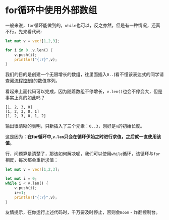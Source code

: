 # for循环中使用外部数组

一般来说，`for`循环能做到的，`while`也可以，反之亦然，但是有一种情况，还真不行，先来看代码:
```rust
let mut v = vec![1,2,3];

for i in 0..v.len() {
    v.push(i);
    println!("{:?}",v);
}
```

我们的目的是创建一个无限增长的数组，往里面插入`0..`(看不懂该表达式的同学请查阅[流程控制](https://course.rs/basic/flow-control.html))的数值序列。

看起来上面代码可以完成，因为随着数组不停增长，`v.len()`也会不停变大，但是事实上真的如此吗？

```console
[1, 2, 3, 0]
[1, 2, 3, 0, 1]
[1, 2, 3, 0, 1, 2]
```

输出很清晰的表明，只新插入了三个元素：`0..3`，刚好是`v`的初始长度。

这是因为：**在for循环中,`v.len`只会在循环伊始之时进行求值，之后就一直使用该值**。

行，问题算是清楚了，那该如何解决呢，我们可以使用`while`循环，该循环与`for`相反，每次都会重新求值：
```rust
let mut v = vec![1,2,3];

let mut i = 0;
while i < v.len() {
    v.push(i);
    i+=1;
    println!("{:?}",v);
}
```

友情提示，在你运行上述代码时，千万要及时停止，否则会`Boom` - 炸翻控制台。

